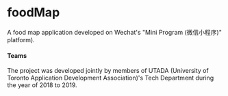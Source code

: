 # foodMap
A food map application developed on Wechat's "Mini Program (微信小程序)" platform).

#### Teams
The project was developed jointly by members of UTADA (University of Toronto Application Development Association)'s Tech Department during the year of 2018 to 2019.

